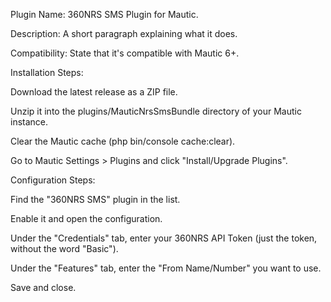 Plugin Name: 360NRS SMS Plugin for Mautic.

Description: A short paragraph explaining what it does.

Compatibility: State that it's compatible with Mautic 6+.

Installation Steps:

Download the latest release as a ZIP file.

Unzip it into the plugins/MauticNrsSmsBundle directory of your Mautic instance.

Clear the Mautic cache (php bin/console cache:clear).

Go to Mautic Settings > Plugins and click "Install/Upgrade Plugins".

Configuration Steps:

Find the "360NRS SMS" plugin in the list.

Enable it and open the configuration.

Under the "Credentials" tab, enter your 360NRS API Token (just the token, without the word "Basic").

Under the "Features" tab, enter the "From Name/Number" you want to use.

Save and close.